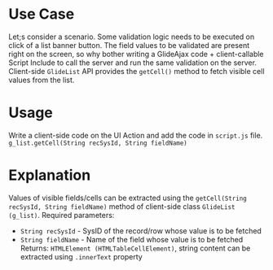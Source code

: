 # Use Case

Let;s consider a scenario. Some validation logic needs to be executed on click of a list banner button. The field values to be validated are present right on the screen, so why bother writing a GlideAjax code + client-callable Script Include to call the server and run the same validation on the server. Client-side ```GlideList``` API provides the ```getCell()``` method to fetch visible cell values from the list.


# Usage

Write a client-side code on the UI Action and add the code in ```script.js``` file.
```g_list.getCell(String recSysId, String fieldName)```


# Explanation

Values of visible fields/cells can be extracted using the ```getCell(String recSysId, String fieldName)``` method of client-side class ```GlideList (g_list)```. Required parameters:
  - ```String recSysId``` - SysID of the record/row whose value is to be fetched
  - ```String fieldName``` - Name of the field whose value is to be fetched
Returns: ```HTMLElement (HTMLTableCellElement)```, string content can be extracted using ```.innerText``` property
